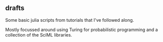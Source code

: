 ## drafts

Some basic julia scripts from tutorials that I've followed along.

Mostly focussed around using Turing for probabilistic programming and a collection of the SciML libraries. 
